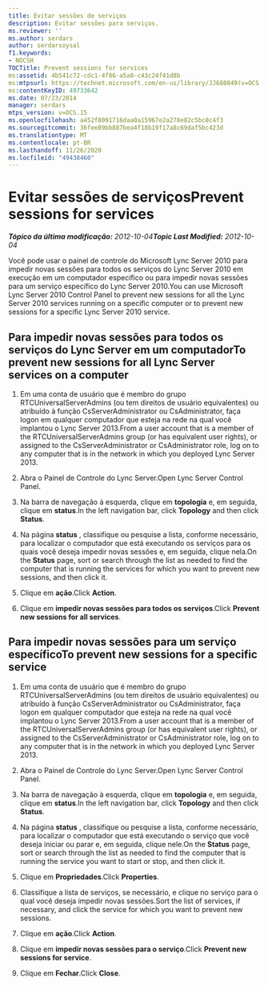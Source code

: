 ```yaml
---
title: Evitar sessões de serviços
description: Evitar sessões para serviços.
ms.reviewer: ''
ms.author: serdars
author: serdarsoysal
f1.keywords:
- NOCSH
TOCTitle: Prevent sessions for services
ms:assetid: 4b541c72-cdc1-4f86-a5a8-c43c24f41d8b
ms:mtpsurl: https://technet.microsoft.com/en-us/library/JJ688049(v=OCS.15)
ms:contentKeyID: 49733642
ms.date: 07/23/2014
manager: serdars
mtps_version: v=OCS.15
ms.openlocfilehash: a452f8091716daa0a15967e2a278e82c5bc8c4f3
ms.sourcegitcommit: 36fee89bb887bea4f18b19f17a8c69daf5bc423d
ms.translationtype: MT
ms.contentlocale: pt-BR
ms.lasthandoff: 11/26/2020
ms.locfileid: "49438460"
---
```

# <a name="prevent-sessions-for-services"></a><span data-ttu-id="c1b5d-103">Evitar sessões de serviços</span><span class="sxs-lookup"><span data-stu-id="c1b5d-103">Prevent sessions for services</span></span>

<div data-xmlns="http://www.w3.org/1999/xhtml">

<div class="topic" data-xmlns="http://www.w3.org/1999/xhtml" data-msxsl="urn:schemas-microsoft-com:xslt" data-cs="https://msdn.microsoft.com/">

<div data-asp="https://msdn2.microsoft.com/asp">



</div>

<div id="mainSection">

<div id="mainBody"><span data-ttu-id="c1b5d-104">

<span> </span></span><span class="sxs-lookup"><span data-stu-id="c1b5d-104">

<span> </span></span></span>

<span data-ttu-id="c1b5d-105">_**Tópico da última modificação:** 2012-10-04_</span><span class="sxs-lookup"><span data-stu-id="c1b5d-105">_**Topic Last Modified:** 2012-10-04_</span></span>

<span data-ttu-id="c1b5d-106">Você pode usar o painel de controle do Microsoft Lync Server 2010 para impedir novas sessões para todos os serviços do Lync Server 2010 em execução em um computador específico ou para impedir novas sessões para um serviço específico do Lync Server 2010.</span><span class="sxs-lookup"><span data-stu-id="c1b5d-106">You can use Microsoft Lync Server 2010 Control Panel to prevent new sessions for all the Lync Server 2010 services running on a specific computer or to prevent new sessions for a specific Lync Server 2010 service.</span></span>

<div>

## <a name="to-prevent-new-sessions-for-all-lync-server-services-on-a-computer"></a><span data-ttu-id="c1b5d-107">Para impedir novas sessões para todos os serviços do Lync Server em um computador</span><span class="sxs-lookup"><span data-stu-id="c1b5d-107">To prevent new sessions for all Lync Server services on a computer</span></span>

1.  <span data-ttu-id="c1b5d-108">Em uma conta de usuário que é membro do grupo RTCUniversalServerAdmins (ou tem direitos de usuário equivalentes) ou atribuído à função CsServerAdministrator ou CsAdministrator, faça logon em qualquer computador que esteja na rede na qual você implantou o Lync Server 2013.</span><span class="sxs-lookup"><span data-stu-id="c1b5d-108">From a user account that is a member of the RTCUniversalServerAdmins group (or has equivalent user rights), or assigned to the CsServerAdministrator or CsAdministrator role, log on to any computer that is in the network in which you deployed Lync Server 2013.</span></span>

2.  <span data-ttu-id="c1b5d-109">Abra o Painel de Controle do Lync Server.</span><span class="sxs-lookup"><span data-stu-id="c1b5d-109">Open Lync Server Control Panel.</span></span>

3.  <span data-ttu-id="c1b5d-110">Na barra de navegação à esquerda, clique em **topologia** e, em seguida, clique em **status**.</span><span class="sxs-lookup"><span data-stu-id="c1b5d-110">In the left navigation bar, click **Topology** and then click **Status**.</span></span>

4.  <span data-ttu-id="c1b5d-111">Na página **status** , classifique ou pesquise a lista, conforme necessário, para localizar o computador que está executando os serviços para os quais você deseja impedir novas sessões e, em seguida, clique nela.</span><span class="sxs-lookup"><span data-stu-id="c1b5d-111">On the **Status** page, sort or search through the list as needed to find the computer that is running the services for which you want to prevent new sessions, and then click it.</span></span>

5.  <span data-ttu-id="c1b5d-112">Clique em **ação**.</span><span class="sxs-lookup"><span data-stu-id="c1b5d-112">Click **Action**.</span></span>

6.  <span data-ttu-id="c1b5d-113">Clique em **impedir novas sessões para todos os serviços**.</span><span class="sxs-lookup"><span data-stu-id="c1b5d-113">Click **Prevent new sessions for all services**.</span></span>

</div>

<div>

## <a name="to-prevent-new-sessions-for-a-specific-service"></a><span data-ttu-id="c1b5d-114">Para impedir novas sessões para um serviço específico</span><span class="sxs-lookup"><span data-stu-id="c1b5d-114">To prevent new sessions for a specific service</span></span>

1.  <span data-ttu-id="c1b5d-115">Em uma conta de usuário que é membro do grupo RTCUniversalServerAdmins (ou tem direitos de usuário equivalentes) ou atribuído à função CsServerAdministrator ou CsAdministrator, faça logon em qualquer computador que esteja na rede na qual você implantou o Lync Server 2013.</span><span class="sxs-lookup"><span data-stu-id="c1b5d-115">From a user account that is a member of the RTCUniversalServerAdmins group (or has equivalent user rights), or assigned to the CsServerAdministrator or CsAdministrator role, log on to any computer that is in the network in which you deployed Lync Server 2013.</span></span>

2.  <span data-ttu-id="c1b5d-116">Abra o Painel de Controle do Lync Server.</span><span class="sxs-lookup"><span data-stu-id="c1b5d-116">Open Lync Server Control Panel.</span></span>

3.  <span data-ttu-id="c1b5d-117">Na barra de navegação à esquerda, clique em **topologia** e, em seguida, clique em **status**.</span><span class="sxs-lookup"><span data-stu-id="c1b5d-117">In the left navigation bar, click **Topology** and then click **Status**.</span></span>

4.  <span data-ttu-id="c1b5d-118">Na página **status** , classifique ou pesquise a lista, conforme necessário, para localizar o computador que está executando o serviço que você deseja iniciar ou parar e, em seguida, clique nele.</span><span class="sxs-lookup"><span data-stu-id="c1b5d-118">On the **Status** page, sort or search through the list as needed to find the computer that is running the service you want to start or stop, and then click it.</span></span>

5.  <span data-ttu-id="c1b5d-119">Clique em **Propriedades**.</span><span class="sxs-lookup"><span data-stu-id="c1b5d-119">Click **Properties**.</span></span>

6.  <span data-ttu-id="c1b5d-120">Classifique a lista de serviços, se necessário, e clique no serviço para o qual você deseja impedir novas sessões.</span><span class="sxs-lookup"><span data-stu-id="c1b5d-120">Sort the list of services, if necessary, and click the service for which you want to prevent new sessions.</span></span>

7.  <span data-ttu-id="c1b5d-121">Clique em **ação**.</span><span class="sxs-lookup"><span data-stu-id="c1b5d-121">Click **Action**.</span></span>

8.  <span data-ttu-id="c1b5d-122">Clique em **impedir novas sessões para o serviço**.</span><span class="sxs-lookup"><span data-stu-id="c1b5d-122">Click **Prevent new sessions for service**.</span></span>

9.  <span data-ttu-id="c1b5d-123">Clique em **Fechar**.</span><span class="sxs-lookup"><span data-stu-id="c1b5d-123">Click **Close**.</span></span>

<span data-ttu-id="c1b5d-124"></div>

</div>

<span> </span>

</div>

</div>

</span><span class="sxs-lookup"><span data-stu-id="c1b5d-124"></div>

</div>

<span> </span>

</div>

</div>

</span></span></div>

